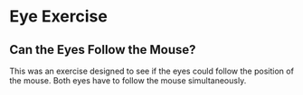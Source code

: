 # Eye Exercise
## Can the Eyes Follow the Mouse? 
This was an exercise designed to see if the eyes could follow the position of the mouse. Both eyes have to follow the mouse simultaneously. 
